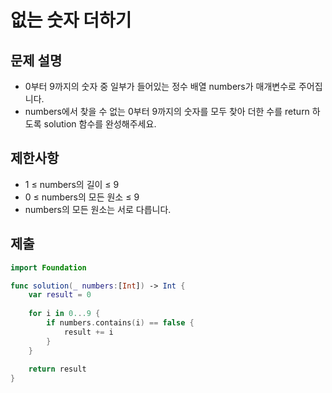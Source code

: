 # 없는 숫자 더하기

## 문제 설명
- 0부터 9까지의 숫자 중 일부가 들어있는 정수 배열 numbers가 매개변수로 주어집니다.
- numbers에서 찾을 수 없는 0부터 9까지의 숫자를 모두 찾아 더한 수를 return 하도록 solution 함수를 완성해주세요.
## 제한사항
- 1 ≤ numbers의 길이 ≤ 9
- 0 ≤ numbers의 모든 원소 ≤ 9
- numbers의 모든 원소는 서로 다릅니다.

## 제출
```swift
import Foundation

func solution(_ numbers:[Int]) -> Int {
    var result = 0
    
    for i in 0...9 {
        if numbers.contains(i) == false {
            result += i
        }
    }
    
    return result
}
```